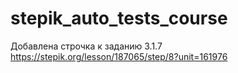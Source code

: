 # stepik_auto_tests_course

Добавлена строчка к заданию 3.1.7
https://stepik.org/lesson/187065/step/8?unit=161976
